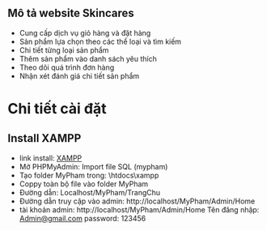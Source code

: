 ## Mô tả website Skincares
- Cung cấp dịch vụ giỏ hàng và đặt hàng
- Sản phẩm lựa chọn theo các thể loại và tìm kiếm
- Chi tiết từng loại sản phẩm
- Thêm sản phẩm vào danh sách yêu thích
- Theo dõi quá trình đơn hàng
- Nhận xét đánh giá chi tiết sản phẩm


# Chi tiết cài đặt
## Install XAMPP 
- link install: [XAMPP](https://www.apachefriends.org/download.html)
- Mở PHPMyAdmin: Import file SQL (mypham)
- Tạo folder MyPham trong: \htdocs\xampp
- Coppy toàn bộ file vào folder MyPham 
- Đường dẫn: Localhost/MyPham/TrangChu
- Đường dẫn truy cập vào admin: http://localhost/MyPham/Admin/Home
- tài khoản admin: http://localhost/MyPham/Admin/Home 
            Tên đăng nhập: Admin@gmail.com
            password: 123456


